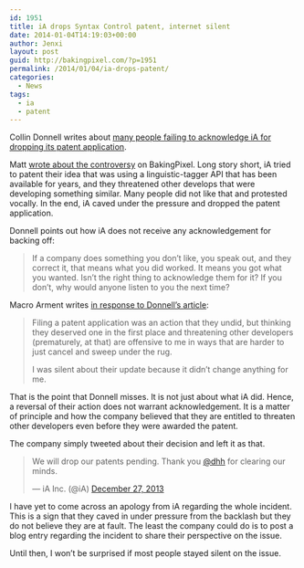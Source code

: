 ```yaml
---
id: 1951
title: iA drops Syntax Control patent, internet silent
date: 2014-01-04T14:19:03+00:00
author: Jenxi
layout: post
guid: http://bakingpixel.com/?p=1951
permalink: /2014/01/04/ia-drops-patent/
categories:
  - News
tags:
  - ia
  - patent
---
```

Collin Donnell writes about [many people failing to acknowledge iA for dropping its patent application](http://collindonnell.com/2014/01/03/ia-drops-syntax-control-patent-internet-silent/).

Matt [wrote about the controversy](http://bakingpixel.com/2013/12/ia-writer-pro-controversy/) on BakingPixel. Long story short, iA tried to patent their idea that was using a linguistic-tagger API that has been available for years, and they threatened other develops that were developing something similar. Many people did not like that and protested vocally. In the end, iA caved under the pressure and dropped the patent application.

Donnell points out how iA does not receive any acknowledgement for backing off:

> If a company does something you don’t like, you speak out, and they correct it, that means what you did worked. It means you got what you wanted. Isn’t the right thing to acknowledge them for it? If you don’t, why would anyone listen to you the next time? 

Macro Arment writes [in response to Donnell’s article](http://www.marco.org/2014/01/03/ia-drops-patent-internet-silent):

> Filing a patent application was an action that they undid, but thinking they deserved one in the first place and threatening other developers (prematurely, at that) are offensive to me in ways that are harder to just cancel and sweep under the rug.
> 
> I was silent about their update because it didn’t change anything for me. 

That is the point that Donnell misses. It is not just about what iA did. Hence, a reversal of their action does not warrant acknowledgement. It is a matter of principle and how the company believed that they are entitled to threaten other developers even before they were awarded the patent.

The company simply tweeted about their decision and left it as that.

<blockquote class="twitter-tweet" lang="en">
  <p>
    We will drop our patents pending. Thank you <a href="https://twitter.com/dhh">@dhh</a> for clearing our minds.
  </p>
  
  <p>
    &mdash; iA Inc. (@iA) <a href="https://twitter.com/iA/statuses/416393539182796800">December 27, 2013</a>
  </p>
</blockquote>



I have yet to come across an apology from iA regarding the whole incident. This is a sign that they caved in under pressure from the backlash but they do not believe they are at fault. The least the company could do is to post a blog entry regarding the incident to share their perspective on the issue.

Until then, I won’t be surprised if most people stayed silent on the issue.